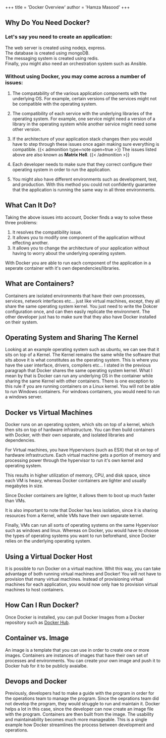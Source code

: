 +++
title = 'Docker Overview'
author = 'Hamza Masood'
+++

## Why Do You Need Docker?

### Let's say you need to create an application:
The web server is created using nodejs, express.\
The database is created using mongoDB.\
The messaging system is created using redis.\
Finally, you might also need an orchestration system such as Ansible. 


### Without using Docker, you may come across a number of issues:

1. The compatability of the various application components with the underlying OS. For example, certain versions of the services might not be compatible with the operating system. 
2. The compatibility of each service with the underlying libraries of the operating system. For example, one service might need a version of a library in the operating system while another service might need some other version. 
3. If the architecture of your application stack changes then you would have to step through these issues once again making sure everything is compatible.
   {{< admonition type=note open=true >}}
   The issues listed above are also known as **Matrix Hell**.
   {{< /admonition >}}


4. Each developer needs to make sure that they correct configure their operating system in order to run the application. 
5. You might also have different environments such as development, test, and production. With this method you could not confidently guarantee that the application is running the same way in all three environments.

## What Can It Do?

Taking the above issues into account, Docker finds a way to solve these three problems:
1. It resolves the compatibility issue.
2. It allows you to modify one component of the application without effecting another. 
3. It allows you to change the architecture of your application without having to worry about the underlying operating system. 

With Docker you are able to run each component of the application in a seperate container with it's own dependencies/libraries.

## What are Containers?

Containers are isolated environments that have their own processes, services, network interfaces etc... just like virtual machines, except, they all share the same operating system kernel. You just need to write the Dokcer configuration once, and can then easily replicate the environment. The other developer just has to make sure that they also have Docker installed on their system.

## Operating System and Sharing The Kernel
Looking at an example operating system such as ubuntu, we can see that it sits on top of a Kernel. The Kernel remains the same while the software that sits above it is what constitutes as the operating system. This is where you have the user interface, drivers, compilers etc... I stated in the previous paragraph that Docker shares the same operating system kernel. What I mean by that is Docker can run any underlying OS in the container while sharing the same Kernel with other containers. There is one exception to this rule if you are running containers on a Linux kernel. You will not be able to run Windows containers. For windows containers, you would need to run a windows server. 

## Docker vs Virtual Machines
Docker runs on an operating system, which sits on top of a kernel, which then sits on top of hardware infrastructure. You can then build containers with Docker, with their  own separate, and isolated libraries and dependencies. 

For Virtual machines, you have Hypervisors (such as ESX) that sit on top of hardware infrastructure. Each virtual machine gets a portion of memory and processing power through the hypervisor to run it's own kernel and operating system. 

This results in higher utilization of memory, CPU, and disk space, since each VM is heavy, whereas Docker containers are lighter and usually megabytes in size. 

Since Docker containers are lighter, it allows them to boot up much faster than VMs.

It is also important to note that Docker has less isolation, since it is sharing resources from a Kernel, while VMs have their own separate kernel. 

Finally, VMs can run all sorts of operating systems on the same Hypervisor such as windows and linux. Whereas on Docker, you would have to choose the types of operating systems you want to run beforehand, since Docker relies on the underlying operating system.

## Using a Virtual Docker Host
It is possible to run Docker on a virtual machine. Whit this way, you can take advantage of both running virtual machines and Docker! You will not have to provision that many virtual machines. Instead of provisioning virtual machines for each application, you would now only hae to provision virtual machines to host containers.

## How Can I Run Docker?
Once Docker is installed, you can pull Docker Images from a Docker repository such as [Docker Hub](https://hub.docker.com/).   

## Container vs. Image
An image is a template that you can use in order to create one or more images. Containers are instances of images that have their own set of processes and environments. You can create your own image and push it to Docker hub for it to be publicly avaialbe.

## Devops and Docker
Previously, developers had to make a guide with the program in order for the operations team to manage the program. Since the oeprations team did not develop the program, they would struggle to run and maintain it. Docker helps a lot in this case, since the developer can now create an image file with the program. Containers are then built from the image. The usability and maintainability becomes much more manageable. This is a single example how Docker streamlines the process between development and operations. 




